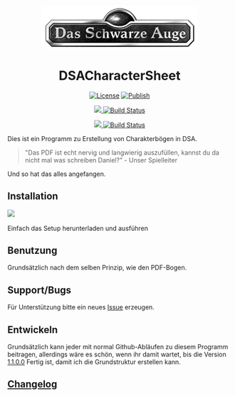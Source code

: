 <p align="center"><img src="DSACharacterSheet/Images/DSALogo.gif" alt="DSACharacterSheet Icon" width="350"></p>
<h1 align="center">DSACharacterSheet</h1>

<p align="center">
<a href="https://github.com/lightlike/DSACharacterSheet/blob/master/LICENSE">
  <img src="https://img.shields.io/badge/License-MIT-blue.svg?style=flat-square" alt="License"></a>
<a href="https://github.com/lightlike/DSACharacterSheet/tree/publish">
  <img src="https://img.shields.io/badge/Publish-ClickOnce-lightgrey.svg?style=flat-square" alt="Publish"></a>
</p>

<p align="center">
<a href="https://lightlike.visualstudio.com/DSACharacterSheet/_build/index?context=mine&path=%5C&definitionId=2&_a=completed">
  <img src="https://img.shields.io/badge/%20-Release-yellowgreen.svg?style=flat-square">
  <img src="https://lightlike.visualstudio.com/_apis/public/build/definitions/af40eca3-51a6-4d41-89f9-acfeafe7da4f/2/badge" alt="Build Status">
</a>
</p>
<p align="center">
<a href="https://lightlike.visualstudio.com/DSACharacterSheet/_build/index?context=mine&path=%5C&definitionId=5&_a=completed">
  <img src="https://img.shields.io/badge/%20-Beta-yellowgreen.svg?style=flat-square">
  <img src="https://lightlike.visualstudio.com/_apis/public/build/definitions/af40eca3-51a6-4d41-89f9-acfeafe7da4f/5/badge" alt="Build Status"></a>
</p>


Dies ist ein Programm zu Erstellung von Charakterbögen in DSA.


>"Das PDF ist echt nervig und langwierig auszufüllen, kannst du da nicht mal was schreiben Daniel?" - Unser Spielleiter

Und so hat das alles angefangen.


## Installation

<a href="https://raw.githubusercontent.com/lightlikeD/DSACharacterSheet/publish/setup.exe">
  <img src="https://img.shields.io/badge/%20-Download-green.svg?style=flat-square">
</a>

Einfach das Setup herunterladen und ausführen

## Benutzung

Grundsätzlich nach dem selben Prinzip, wie den PDF-Bogen.

## Support/Bugs

Für Unterstützung bitte ein neues [Issue](https://github.com/lightlikeD/DSACharacterSheet/issues) erzeugen.

## Entwickeln

Grundsätzlich kann jeder mit normal Github-Abläufen zu diesem Programm beitragen, allerdings wäre es schön, wenn ihr damit wartet, bis die Version [1.1.0.0](https://github.com/lightlikeD/DSACharacterSheet/milestone/1) Fertig ist, damit ich die Grundstruktur erstellen kann.

## [Changelog](https://github.com/lightlikeD/DSACharacterSheet/blob/master/DSACharacterSheet/Resources/ChangeLog.md)
